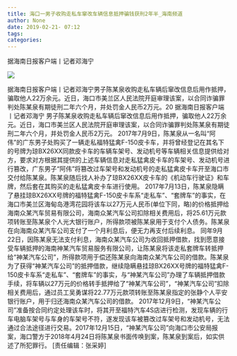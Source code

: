 ```yaml
---
title: 海口一男子收购走私车窜改车辆信息抵押骗钱获刑2年半_海南频道
author: None
date: 2019-02-21- 07:12
tags: 
categories: 
---
```

据海南日报客户端丨记者邓海宁
<!-- more -->
                
<img align="center" border="0" src="http://p2.ifengimg.com/a/2016/0810/204c433878d5cf9size1_w16_h16.png" />
                
            
据海南日报客户端丨记者邓海宁男子陈某泉收购走私车辆后窜改信息后用作抵押，骗取他人22万余元。近日，海口市美兰区人民法院开庭审理该案，以合同诈骗罪判处陈某泉有期徒刑二年六个月，并处罚金人民币2万元。20
据海南日报客户端丨记者邓海宁
男子陈某泉收购走私车辆后窜改信息后用作抵押，骗取他人22万余元。近日，海口市美兰区人民法院开庭审理该案，以合同诈骗罪判处陈某泉有期徒刑二年六个月，并处罚金人民币2万元。
2017年7月9日，陈某泉从一名叫“阿伟”的广东男子处购买了一辆走私福特猛禽F-150皮卡车，并将曾经登记在其名下的号牌为琼BX26XX同款皮卡车的车辆车架号、发动机号等车辆相关信息提供给对方，要求对方根据其提供的上述车辆信息对走私猛禽皮卡车的车架号、发动机号进行篡改，广东男子“阿伟”将篡改过车架号和发动机号的走私猛禽皮卡车开至海口市交付给陈某泉。陈某泉随后找人补办了琼BX26XX皮卡车的《机动车行驶证》和车牌，然后套在其购买的走私猛禽皮卡车进行使用。
2017年7月13日，陈某泉隐瞒了悬挂琼BX26XX号牌的福特猛禽F-150皮卡车系“走私车”、“套牌车”的事实，在海口市美兰区海甸岛港湾花园将该车以27万元人民币(单位下同，略)的价格抵押给海南众某汽车贸易有限公司，海南众某汽车公司扣除相关费用后，将25.61万元款项转账至陈某泉个人光大银行账户，所得款项被陈某泉用于支付个人债务。陈某泉在向海南众某汽车公司支付了一个月利息后，便无力再支付后续利息。
同年9月22日，因陈某泉无法支付利息，海南众某汽车公司为收回抵押借款，找到愿意接受车辆抵押的海南神某汽车贸易服务有限公司，让陈某泉将该走私套牌车转抵押给“神某汽车公司”，所得款项用于偿还陈某泉向海南众某汽车公司的借款。陈某泉为了获得“神某汽车公司”的抵押借款，继续隐瞒悬挂琼BX26XX号牌的福特猛禽F-150皮卡车系“走私车”、“套牌车”的事实，与“神某汽车公司”办理了车辆抵押借款手续，将车辆以27万元的价格转手抵押给了“神某汽车公司”，“神某汽车公司”扣除相关费用后，通过员工吴勇谋将22.77万元款项转账至陈某泉指定的张静个人平安银行账户，用于归还海南众某汽车公司的借款。
2017年12月9日，“神某汽车公司”准备按合同约定处理该车时，将其开至福特汽车4S店进行检测，发现车辆的行车电脑车架号与车身的车架号不符，遂发现该车被篡改过车架号和发动机号，无法通过合法途径进行交易。2017年12月15日，“神某汽车公司”向海口市公安局报案，海口警方于2018年4月24日将陈某泉书面传唤到案，陈某泉到案后，如实供述了所犯罪行。
[责任编辑：张采婷]
            
